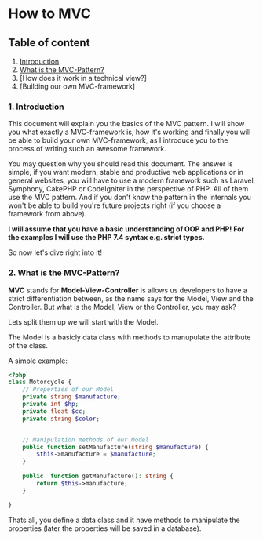 How to MVC 
=====

## Table of content

1. [Introduction](#1-introduction)
2. [What is the MVC-Pattern?](#2-what-is-the-mvc-pattern)
3. [How does it work in a technical view?]
4. [Building our own MVC-framework]


### 1. Introduction

This document will explain you the basics of the MVC pattern.
I will show you what exactly a MVC-framework is, how it's working and finally
you will be able to build your own MVC-framework, as I introduce you to the process of
writing such an awesome framework.

You may question why you should read this document. The answer is simple,
if you want modern, stable and productive web applications or in general websites, you will have
to use a modern framework such as Laravel, Symphony, CakePHP or CodeIgniter in the perspective of PHP. All of them use
the MVC pattern. And if you don't know the pattern in the internals you won't be able to build
you're future projects right (if you choose a framework from above).

**I will assume that you have a basic understanding of OOP and PHP!
For the examples I will use the PHP 7.4 syntax e.g. strict types.**

So now let's dive right into it!



### 2. What is the MVC-Pattern?

**MVC** stands for **Model-View-Controller** is allows us developers to have a strict differentiation between, as the
name says for the Model, View and the Controller. But what is the Model, View or the Controller, you may ask?

Lets split them up we will start with the Model.

The Model is a basicly data class with methods to manupulate the attribute of the class.

A simple example:

```php
<?php
class Motorcycle {
    // Properties of our Model
    private string $manufacture;
    private int $hp;
    private float $cc;
    private string $color;


    // Manipulation methods of our Model
    public function setManufacture(string $manufacture) {
        $this->manufacture = $manufacture;    
    }
    
    public  function getManufacture(): string {
        return $this->manufacture;
    }

}
```

Thats all, you define a data class and it have methods to manipulate the properties (later the properties will be saved in a database).
